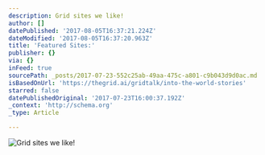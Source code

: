 ```yaml
---
description: Grid sites we like!
author: []
datePublished: '2017-08-05T16:37:21.224Z'
dateModified: '2017-08-05T16:37:20.963Z'
title: 'Featured Sites:'
publisher: {}
via: {}
inFeed: true
sourcePath: _posts/2017-07-23-552c25ab-49aa-475c-a801-c9b043d9d0ac.md
isBasedOnUrl: 'https://thegrid.ai/gridtalk/into-the-world-stories'
starred: false
datePublishedOriginal: '2017-07-23T16:00:37.192Z'
_context: 'http://schema.org'
_type: Article

---
```

![Grid sites we like!](https://the-grid-user-content.s3-us-west-2.amazonaws.com/7962c29a-1c86-4c97-b6da-ff16fe5ffcc6.png)
